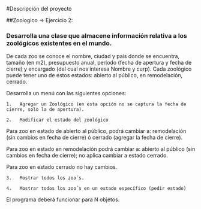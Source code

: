 #Descripción del proyecto

##Zoologico -> Ejercicio 2:

### Desarrolla una clase que almacene información relativa a los zoológicos existentes en el mundo.

De cada zoo se conoce el nombre, ciudad y país donde se encuentra, tamaño (en m2), presupuesto anual, periodo (fecha de apertura y fecha de cierre) y encargado (del cual nos interesa Nombre y curp). Cada zoológico puede tener uno de estos estados: abierto al público, en remodelación, cerrado.

Desarrolla un menú con las siguientes opciones:

	1.   Agregar un Zoológico (en esta opción no se captura la fecha de cierre, solo la de apertura).

	2.   Modificar el estado del zoológico

Para zoo en estado de abierto al público, podrá cambiar a: remodelación (sin cambios en fecha de cierre) ó  cerrado (agregar la fecha de cierre).

Para zoo en estado en remodelación podrá cambiar a: abierto al público (sin cambios en fecha de cierre); no aplica cambiar a estado cerrado.

Para zoo en estado cerrado no hay cambios.

	3.   Mostrar todos los zoo´s.

	4.   Mostrar todos los zoo´s en un estado específico (pedir estado)

 El programa deberá funcionar para N objetos.
